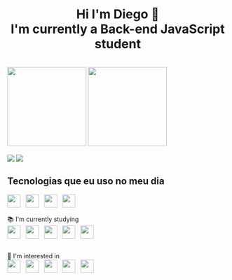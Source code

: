 
<h1 align="center">Hi I'm Diego 👋<br/> I'm currently a Back-end JavaScript student</h1>

<br/>

 <div>
  <img height="180em" src="https://github-readme-stats.vercel.app/api?username=D-nDev&show_icons=true&theme=dracula&include_all_commits=true&count_private=true"/>
  <img height="180em" src="https://github-readme-stats.vercel.app/api/top-langs/?username=D-nDev&layout=compact&langs_count=7&theme=dracula"/>
</div>

<br/>

<div> 
  <a href = "mailto:diego-s.novaes@hotmail.com"><img src="https://img.shields.io/badge/-Gmail-%23333?style=for-the-badge&logo=gmail&logoColor=white" target="_blank"></a>
  <a href="https://www.linkedin.com/in/diego-novaes-9a26b6190/" target="_blank"><img src="https://img.shields.io/badge/-LinkedIn-%230077B5?style=for-the-badge&logo=linkedin&logoColor=white" target="_blank"></a> 
 
</div>


## Tecnologias que eu uso no meu dia


<img align="center" src="https://cdn.jsdelivr.net/gh/devicons/devicon/icons/javascript/javascript-plain.svg" height="30">&nbsp;&nbsp;
<img align="center" src="https://cdn.jsdelivr.net/gh/devicons/devicon/icons/nodejs/nodejs-plain.svg" height="30">&nbsp;&nbsp;
<img align="center" src="https://cdn.jsdelivr.net/gh/devicons/devicon/icons/react/react-original.svg" height="30">&nbsp;&nbsp;
<img align="center" src="https://cdn.jsdelivr.net/gh/devicons/devicon/icons/postgresql/postgresql-plain.svg" height="30">&nbsp;&nbsp;
<br/><br/>
<span align="center">📚 I'm currently studying</span><br/>
<img align="center" src="https://iconape.com/wp-content/files/eo/370609/svg/370609.svg" height="30">&nbsp;&nbsp;
<img align="center" src="https://cdn.jsdelivr.net/gh/devicons/devicon/icons/amazonwebservices/amazonwebservices-original.svg" height="30">&nbsp;&nbsp;
<img align="center" src="https://cdn.jsdelivr.net/gh/devicons/devicon/icons/python/python-original.svg" height="30">&nbsp;&nbsp;
<img align="center" src="https://cdn.jsdelivr.net/gh/devicons/devicon/icons/flask/flask-original.svg" height="30">&nbsp;&nbsp;
<img align="center" src="https://cdn.jsdelivr.net/gh/devicons/devicon/icons/kotlin/kotlin-original.svg" height="30">&nbsp;&nbsp;
<br/><br/>

<span align="center">🤔 I'm interested in</span><br/>
<img align="center" src="https://cdn.jsdelivr.net/gh/devicons/devicon/icons/typescript/typescript-original.svg" height="30">&nbsp;&nbsp;
<img align="center" src="https://cdn.jsdelivr.net/gh/devicons/devicon/icons/mongodb/mongodb-original.svg" height="30">&nbsp;&nbsp;
<img align="center" src="https://cdn.jsdelivr.net/gh/devicons/devicon/icons/redis/redis-original.svg" height="30">&nbsp;&nbsp;
<img align="center" src="https://cdn.jsdelivr.net/gh/devicons/devicon/icons/docker/docker-original.svg" height="30">&nbsp;&nbsp;
<img align="center" src="https://cdn.jsdelivr.net/gh/devicons/devicon/icons/socketio/socketio-original.svg" height="30">&nbsp;&nbsp;
